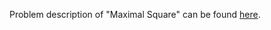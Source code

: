 Problem description of "Maximal Square" can be found [here](https://leetcode.com/problems/maximal-square/).
